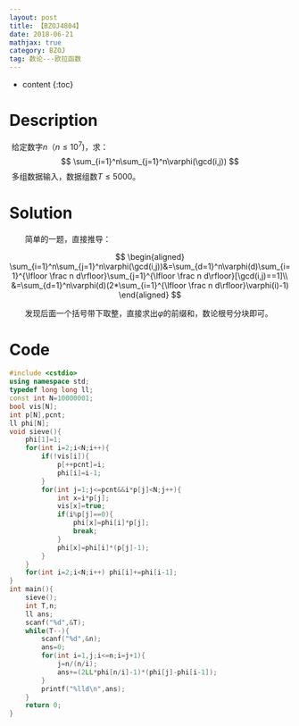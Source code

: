 ```yaml
---
layout: post
title: 【BZOJ4804】
date: 2018-06-21
mathjax: true
category: BZOJ
tag: 数论---欧拉函数
---
```

* content
{:toc}
# Description

​	给定数字$n$（$n\le 10^7$)，求：
$$
\sum_{i=1}^n\sum_{j=1}^n\varphi(\gcd(i,j))
$$
​	多组数据输入，数据组数$T\le5000$。



# Solution

　　简单的一题，直接推导：

$$
\begin{aligned}
\sum_{i=1}^n\sum_{j=1}^n\varphi(\gcd(i,j))&=\sum_{d=1}^n\varphi(d)\sum_{i=1}^{\lfloor \frac n d\rfloor}\sum_{j=1}^{\lfloor \frac n d\rfloor}[\gcd(i,j)==1]\\
&=\sum_{d=1}^n\varphi(d)(2*\sum_{i=1}^{\lfloor \frac n d\rfloor}\varphi(i)-1)
\end{aligned}
$$

　　发现后面一个括号带下取整，直接求出$\varphi$的前缀和，数论根号分块即可。



# Code

```c++
#include <cstdio>
using namespace std;
typedef long long ll;
const int N=10000001;
bool vis[N];
int p[N],pcnt;
ll phi[N];
void sieve(){
    phi[1]=1;
    for(int i=2;i<N;i++){
        if(!vis[i]){
            p[++pcnt]=i;
            phi[i]=i-1;
        }
        for(int j=1;j<=pcnt&&i*p[j]<N;j++){
            int x=i*p[j];
            vis[x]=true;
            if(i%p[j]==0){
                phi[x]=phi[i]*p[j];
                break;
            }
            phi[x]=phi[i]*(p[j]-1);
        }
    }
    for(int i=2;i<N;i++) phi[i]+=phi[i-1];
}
int main(){
    sieve();
    int T,n;
    ll ans;
    scanf("%d",&T);
    while(T--){
        scanf("%d",&n);
        ans=0;
        for(int i=1,j;i<=n;i=j+1){
            j=n/(n/i);
            ans+=(2LL*phi[n/i]-1)*(phi[j]-phi[i-1]);
        }
        printf("%lld\n",ans);
    }
    return 0;
}
```

